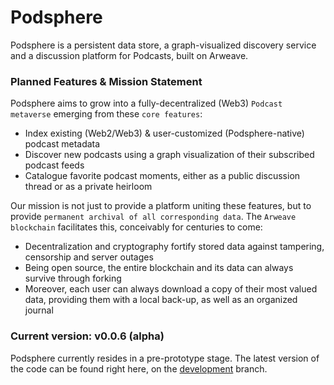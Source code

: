 # Podsphere
Podsphere is a persistent data store, a graph-visualized discovery service and a discussion platform for Podcasts, built on Arweave.

### Planned Features & Mission Statement
Podsphere aims to grow into a fully-decentralized (Web3) `Podcast metaverse` emerging from these `core features`:
- Index existing (Web2/Web3) & user-customized (Podsphere-native) podcast metadata
- Discover new podcasts using a graph visualization of their subscribed podcast feeds
- Catalogue favorite podcast moments, either as a public discussion thread or as a private heirloom

Our mission is not just to provide a platform uniting these features, but to provide `permanent archival of all corresponding data`.
The `Arweave blockchain` facilitates this, conceivably for centuries to come:

- Decentralization and cryptography fortify stored data against tampering, censorship and server outages
- Being open source, the entire blockchain and its data can always survive through forking
- Moreover, each user can always download a copy of their most valued data, providing them with a local back-up, as well as an organized journal

### Current version: v0.0.6 (alpha)
Podsphere currently resides in a pre-prototype stage.
The latest version of the code can be found right here, on the [development](https://github.com/Davdxv/Podsphere/tree/development) branch.
